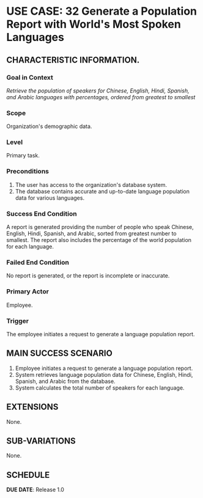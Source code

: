 # USE CASE: 32 Generate a Population Report with World's Most Spoken Languages

## CHARACTERISTIC INFORMATION.

### Goal in Context

*Retrieve the population of speakers for Chinese, English, Hindi, Spanish, and Arabic languages with percentages, ordered from greatest to smallest*
### Scope

Organization's demographic data.

### Level

Primary task.

### Preconditions

1. The user has access to the organization's database system.
2. The database contains accurate and up-to-date language population data for various languages.

### Success End Condition

A report is generated providing the number of people who speak Chinese, English, Hindi, Spanish, and Arabic, sorted from greatest number to smallest. The report also includes the percentage of the world population for each language.

### Failed End Condition

No report is generated, or the report is incomplete or inaccurate.

### Primary Actor

Employee.

### Trigger

The employee initiates a request to generate a language population report.

## MAIN SUCCESS SCENARIO

1. Employee initiates a request to generate a language population report.
2. System retrieves language population data for Chinese, English, Hindi, Spanish, and Arabic from the database.
3. System calculates the total number of speakers for each language.

## EXTENSIONS

None.

## SUB-VARIATIONS

None.

## SCHEDULE

**DUE DATE**: Release 1.0
